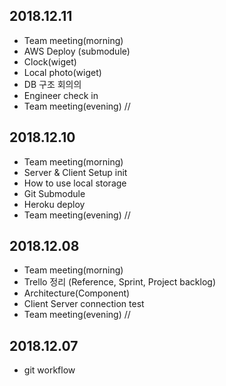 ## 2018.12.11

  - Team meeting(morning)
  - AWS Deploy (submodule)
  - Clock(wiget) 
  - Local photo(wiget) 
  - DB 구조 회의의
  - Engineer check in
  - Team meeting(evening) //

## 2018.12.10

  - Team meeting(morning)
  - Server & Client Setup init
  - How to use local storage 
  - Git Submodule 
  - Heroku deploy
  - Team meeting(evening) //

## 2018.12.08

  - Team meeting(morning)
  - Trello 정리 (Reference, Sprint, Project backlog)
  - Architecture(Component)
  - Client Server connection test
  - Team meeting(evening) //

## 2018.12.07

  - git workflow





